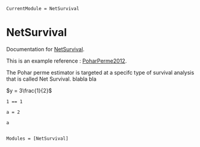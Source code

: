 ```@meta
CurrentModule = NetSurvival
```

# NetSurvival

Documentation for [NetSurvival](https://github.com/JuliaSurv/NetSurvival.jl).

This is an example reference : [PoharPerme2012](@cite).


The Pohar perme estimator is targeted at a specifc type of survival analysis that is called Net Survival. blabla bla





$y = 3\frac{1}{2}$

```@example
1 == 1
```

```@example 1
a = 2
```

```@example 1
a
```


```@index
```

```@autodocs
Modules = [NetSurvival]
```

```@bibliography
```
